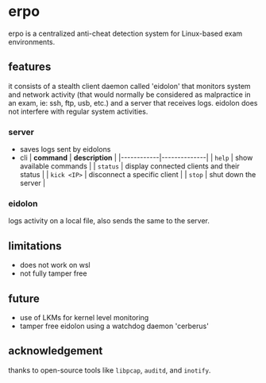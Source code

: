 # erpo

erpo is a centralized anti-cheat detection system for Linux-based exam environments. 

## **features**
it consists of a stealth client daemon called 'eidolon' that monitors system and network activity (that would normally be considered as malpractice in an exam, ie: ssh, ftp, usb, etc.) and a server that receives logs. eidolon does not interfere with regular system activities.


### **server**

- saves logs sent by eidolons
- cli
| **command** | **description** |
|------------|--------------|
| `help` | show available commands |
| `status` | display connected clients and their status |
| `kick <IP>` | disconnect a specific client |
| `stop` | shut down the server |

### **eidolon**
logs activity on a local file, also sends the same to the server. 

## **limitations**
- does not work on wsl
- not fully tamper free

## **future**
- use of LKMs for kernel level monitoring
- tamper free eidolon using a watchdog daemon 'cerberus'


## **acknowledgement**
thanks to open-source tools like `libpcap`, `auditd`, and `inotify`.